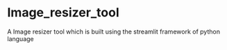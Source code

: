 # Image_resizer_tool
A Image resizer tool which is built using the streamlit framework of python language
